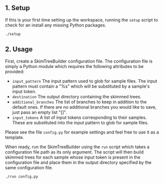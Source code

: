 ## 1. Setup

If this is your first time setting up the workspace, running the `setup` script to check for an install any missing Python packages.

```bash
./setup
```

## 2. Usage

First, create a SkimTreeBuilder configuration file. The configuration file is simply a Python module which requires the following attributes to be provided:

* `input_pattern`
   The input pattern used to glob for sample files.  The input pattern must contain a "%s" which will be substituted by a sample's input token.
* `destination`
   The output directory containing the skimmed trees.
* `additional_branches`
    The list of branches to keep in addition to the default ones. If there are no additional branches you would like to save, just pass an empty list "[]".
* `input_tokens`
   A list of input tokens corresponding to their samples. These are substituted into the input pattern to glob for sample files.

Please see the file `config.py` for example settings and feel free to use it as a template.

When ready, run the SkimTreeBuilder using the `run` script which takes a configuration file path as its only argument. The script will then build skimmed trees for each sample whose input token is present in the configuration file and place them in the output directory specified by the same configuration file.

```bash
./run config.py
```
